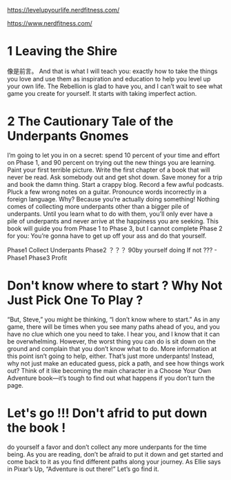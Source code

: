 
https://levelupyourlife.nerdfitness.com/

https://www.nerdfitness.com/

# 1 Leaving the Shire
像是前言。
And that is what I will teach you: exactly how to take the things you love and use them as inspiration and education to 
help you level up your own life. The Rebellion is glad to have you, 
and I can’t wait to see what game you create for yourself. It starts with taking imperfect action.

# 2 The Cautionary Tale of the Underpants Gnomes
I’m going to let you in on a secret: spend 10 percent of your time and effort on Phase 1, and 90 percent on trying out the 
new things you are learning. Paint your first terrible picture. Write the first chapter of a book that will never be read. 
Ask somebody out and get shot down. Save money for a trip and book the damn thing. Start a crappy blog. Record a few awful podcasts. 
Pluck a few wrong notes on a guitar. Pronounce words incorrectly in a foreign language. Why? Because you’re actually doing something! Nothing comes of collecting more underpants other than a bigger pile of underpants. Until you learn what to do with them,
you’ll only ever have a pile of underpants and never arrive at the happiness you are seeking. 
This book will guide you from Phase 1 to Phase 3, but I cannot complete Phase 2 for you: You’re gonna have to get up off your ass 
and do that yourself.

Phase1 Collect Underpants 
Phase2  ？？？ 90by yourself doing  If not ???  - Phase1 
Phase3 Profit 

# Don't know where to start ? Why Not Just Pick One To Play ?

“But, Steve,” you might be thinking, “I don’t know where to start.” As in any game, there will be times when you see many paths
ahead of you, and you have no clue which one you need to take. I hear you, and I know that it can be overwhelming. However, 
the worst thing you can do is sit down on the ground and complain that you don’t know what to do. More information at this point isn’t going to help, either. That’s just more underpants! Instead, why not just make an educated guess, pick a path, and see how things work out? Think of it like becoming the main character in a Choose Your Own Adventure book—it’s tough to find out what happens if you don’t turn the page.

# Let's go !!! Don't afrid to put down the book ! 

do yourself a favor and don’t collect any more underpants for the time being. As you are reading, don’t be afraid to put it down and get started and come back to it as you find different paths along your journey. As Ellie says in Pixar’s Up, “Adventure is out there!” Let’s go find it.
